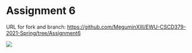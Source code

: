 ﻿
# Assignment 6
URL for fork and branch:
https://github.com/MeguminXIII/EWU-CSCD379-2021-Spring/tree/Assignment6

![](../../workflows/AssignmentBuildAndTest/badge.svg)
